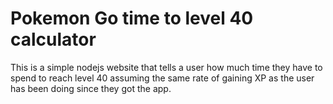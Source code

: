 # Pokemon Go time to level 40 calculator

This is a simple nodejs website that tells a user how much time they have to spend to reach level 40 assuming the same rate of gaining XP as the user has been doing since they got the app.
